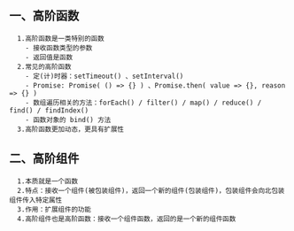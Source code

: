 ##  一、高阶函数
      1.高阶函数是一类特别的函数
        - 接收函数类型的参数
        - 返回值是函数
      2.常见的高阶函数
        - 定(计)时器：setTimeout() 、setInterval()
        - Promise: Promise( () => {} ) 、Promise.then( value => {}, reason => {} )
        - 数组遍历相关的方法：forEach() / filter() / map() / reduce() / find() / findIndex()
        - 函数对象的 bind() 方法
      3.高阶函数更加动态，更具有扩展性

##  二、高阶组件
      1.本质就是一个函数
      2.特点：接收一个组件(被包装组件)，返回一个新的组件(包装组件)，包装组件会向北包装组件传入特定属性
      3.作用：扩展组件的功能
      4.高阶组件也是高阶函数：接收一个组件函数，返回的是一个新的组件函数